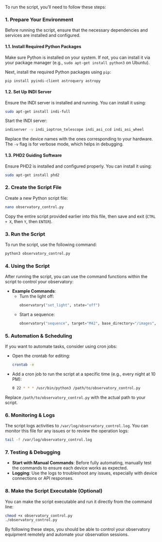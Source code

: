 To run the script, you’ll need to follow these steps:

### 1. **Prepare Your Environment**

Before running the script, ensure that the necessary dependencies and services are installed and configured.

#### **1.1. Install Required Python Packages**

Make sure Python is installed on your system. If not, you can install it via your package manager (e.g., `sudo apt-get install python3` on Ubuntu).

Next, install the required Python packages using `pip`:

```bash
pip install pyindi-client astroquery astropy
```

#### **1.2. Set Up INDI Server**

Ensure the INDI server is installed and running. You can install it using:

```bash
sudo apt-get install indi-full
```

Start the INDI server:

```bash
indiserver -v indi_ioptron_telescope indi_asi_ccd indi_asi_wheel
```

Replace the device names with the ones corresponding to your hardware. The `-v` flag is for verbose mode, which helps in debugging.

#### **1.3. PHD2 Guiding Software**

Ensure PHD2 is installed and configured properly. You can install it using:

```bash
sudo apt-get install phd2
```

### 2. **Create the Script File**

Create a new Python script file:

```bash
nano observatory_control.py
```

Copy the entire script provided earlier into this file, then save and exit (`CTRL + X`, then `Y`, then `ENTER`).

### 3. **Run the Script**

To run the script, use the following command:

```bash
python3 observatory_control.py
```

### 4. **Using the Script**

After running the script, you can use the command functions within the script to control your observatory:

- **Example Commands**:
    - Turn the light off: 
      ```python
      observatory("set_light", state="off")
      ```
    - Start a sequence:
      ```python
      observatory("sequence", target="M42", base_directory="/images", filter_name="R", exposure_count=5, exposure_time=30)
      ```

### 5. **Automation & Scheduling**

If you want to automate tasks, consider using cron jobs:

- Open the crontab for editing:
  ```bash
  crontab -e
  ```

- Add a cron job to run the script at a specific time (e.g., every night at 10 PM):

  ```bash
  0 22 * * * /usr/bin/python3 /path/to/observatory_control.py
  ```

Replace `/path/to/observatory_control.py` with the actual path to your script.

### 6. **Monitoring & Logs**

The script logs activities to `/var/log/observatory_control.log`. You can monitor this file for any issues or to review the operation logs:

```bash
tail -f /var/log/observatory_control.log
```

### 7. **Testing & Debugging**

- **Start with Manual Commands**: Before fully automating, manually test the commands to ensure each device works as expected.
- **Logging**: Use the logs to troubleshoot any issues, especially with device connections or API responses.

### 8. **Make the Script Executable (Optional)**

You can make the script executable and run it directly from the command line:

```bash
chmod +x observatory_control.py
./observatory_control.py
```

By following these steps, you should be able to control your observatory equipment remotely and automate your observation sessions.

